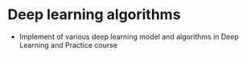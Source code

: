 # Deep learning algorithms

- Implement of various deep learning model and algorithms in Deep Learning and Practice course
